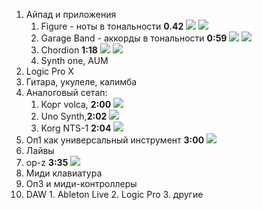 1.  Айпад и приложения
    1.  Figure - ноты в тональности **0.42** ![](./figure.png) ![](./fig-scr.png)
    2.  Garage Band - аккорды в тональности **0:59** ![](./garageband.png) ![](./gb-chords.jpg) 
    3.  Chordion **1:18** ![](./chordion.png) ![](./chordion-ipad.jpg)
    4.  Synth one, AUM
2.  Logic Pro X
3.  Гитара, укулеле, калимба
4.  Аналоговый сетап: 
	1.  Корг volca, **2:00** ![](./volca.jpg)
	2.  Uno Synth,**2:02** ![](./uno.jpg)
	3.  Korg NTS-1 **2:04** ![](./nts-1.webp)
5.  Оп1 как универсальный инструмент **3:00** ![](./op1.jpg)
6.  Лайвы
7.  op-z **3:35** ![](./opz.webp)
8.  Миди клавиатура
9.  Оп3 и миди-контроллеры
10.  DAW
    1.  Ableton Live
    2.  Logic Pro
    3.  другие